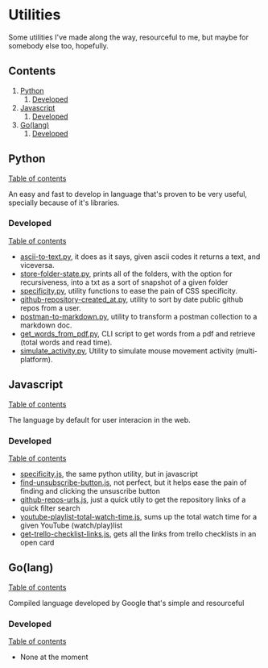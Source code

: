 # Utilities

Some utilities I've made along the way, resourceful to me, but maybe for somebody else too, hopefully.

## Contents

1. [Python](#python)
   1. [Developed](#developed)
1. [Javascript](#javascript)
   1. [Developed](#developed-1)
1. [Go(lang)](#golang)
   1. [Developed](#developed-2)

## Python

[Table of contents](#contents)

An easy and fast to develop in language that's proven to be very useful, specially because of it's libraries.

### Developed

[Table of contents](#contents)

- [ascii-to-text.py](./python/ascii-to-text.py), it does as it says, given ascii codes it returns a text, and viceversa.
- [store-folder-state.py](./python/store-folder-state.py), prints all of the folders, with the option for recursiveness, into a txt as a sort of snapshot of a given folder
- [specificity.py](./python/specificity.py), utility functions to ease the pain of CSS specificity.
- [github-repository-created_at.py](./python/github-repository-created_at.py), utility to sort by date public github repos from a user.
- [postman-to-markdown.py](./python/postman-to-markdown.py), utility to transform a postman collection to a markdown doc.
- [get_words_from_pdf.py](./python/get_words_from_pdf.py), CLI script to get words from a pdf and retrieve (total words and read time).
- [simulate_activity.py](./python/simulate_activity.py), Utility to simulate mouse movement activity (multi-platform).

## Javascript

[Table of contents](#contents)

The language by default for user interacion in the web.

### Developed

[Table of contents](#contents)

- [specificity.js](./javascript/specificity.js), the same python utility, but in javascript
- [find-unsubscribe-button.js](./javascript/find-unsubscribe-button.js), not perfect, but it helps ease the pain of finding and clicking the unsuscribe button
- [github-repos-urls.js](./javascript/github-repos-urls.js), just a quick utily to get the repository links of a quick filter search
- [youtube-playlist-total-watch-time.js](./javascript/youtube-playlist-total-watch-time.js), sums up the total watch time for a given YouTube (watch/play)list
- [get-trello-checklist-links.js](./javascript/get-trello-checklist-links.js), gets all the links from trello checklists in an open card

## Go(lang)

[Table of contents](#contents)

Compiled language developed by Google that's simple and resourceful

### Developed

[Table of contents](#contents)

- None at the moment
